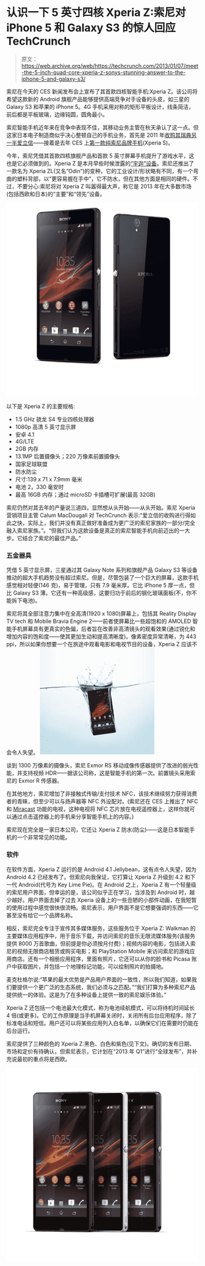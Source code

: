 # 认识一下 5 英寸四核 Xperia Z:索尼对 iPhone 5 和 Galaxy S3 的惊人回应 TechCrunch

> 原文：<https://web.archive.org/web/https://techcrunch.com/2013/01/07/meet-the-5-inch-quad-core-xperia-z-sonys-stunning-answer-to-the-iphone-5-and-galaxy-s3/>

索尼在今天的 CES 新闻发布会上宣布了其首款四核智能手机:Xperia Z。该公司将希望这款新的 Android 旗舰产品能够提供高端竞争对手设备的头皮，如三星的 Galaxy S3 和苹果的 iPhone 5。4G 手机采用对称的矩形平板设计，线条简洁，前后都是平板玻璃，边缘钝圆，圆角最小。

索尼智能手机近年来在竞争中表现不佳，其移动业务主管在秋天承认了这一点。但这家日本电子制造商似乎决心整顿自己的手机业务，首先是 2011 年[收购其瑞典另一半爱立信](https://web.archive.org/web/20221210000951/https://beta.techcrunch.com/2011/10/26/sony-will-buy-out-ericssons-stake-in-handset-venture-for-1-47-billion/)——接着是去年 CES 上[第一款纯索尼品牌手机](https://web.archive.org/web/20221210000951/https://beta.techcrunch.com/2012/01/12/hands-on-with-the-sony-ericsson-xperia-s-from-ces/)(Xperia S)。

今年，索尼凭借其首款四核旗舰产品和首款 5 英寸屏幕手机提升了游戏水平，这也是它必须做到的。Xperia Z 是本月早些时候泄露的[“宇迦”设备](https://web.archive.org/web/20221210000951/https://beta.techcrunch.com/2013/01/01/per-these-leaked-ces-pics-sony-is-actually-capable-of-making-a-memorable-android-phone/)。索尼还推出了一款名为 Xperia ZL(又名“Odin”)的变种，它的工业设计/形状略有不同，有一个弯曲的塑料背部，以“更容易握在手中”，它不防水，但在其他方面是相同的硬件。不过，不要分心:索尼将对 Xperia Z 叫嚣得最大声，称它是 2013 年在大多数市场(包括西欧和日本)的“主要”和“领先”设备。

[![Xperia Z Group Black](img/b55f192f80bdafdb83bd5a8f728b582c.png)](https://web.archive.org/web/20221210000951/https://beta.techcrunch.com/2013/01/07/meet-the-5-inch-quad-core-xperia-z-sonys-stunning-answer-to-the-iphone-5-and-galaxy-s3/xperia-z-group-black-2/)

以下是 Xperia Z 的主要规格:

*   1.5 GHz 骁龙 S4 专业四核处理器
*   1080p 高清 5 英寸显示屏
*   安卓 4.1
*   4G/LTE
*   2GB 内存
*   13.1MP 后置摄像头；220 万像素前置摄像头
*   国家足球联盟
*   防水防尘
*   尺寸:139 x 71 x 7.9mm 毫米
*   电池 2，330 毫安时
*   最高 16GB 内存；通过 microSD 卡插槽可扩展(最高 32GB)

索尼仍然对其去年的产量说三道四，显然想从头开始——从头开始。索尼 Xperia 营销项目主管 Calum MacDougall 对 TechCrunch 表示:“爱立信的收购进行得如此之快，实际上，我们并没有真正做好准备成为更广泛的索尼家族的一部分/完全融入索尼家族。”。“但我们认为这款设备是真正的索尼智能手机向前迈出的一大步。它结合了索尼的最佳产品。”

### 五金器具

凭借 5 英寸显示屏，三星通过其 Galaxy Note 系列和旗舰产品 Galaxy S3 等设备推动的超大手机趋势没有超过索尼。但是，尽管包装了一个巨大的屏幕，这款手机感觉相对轻便(146 克)，易于管理，只有 7.9 毫米厚。它比 iPhone 5 厚一点，但比 Galaxy S3 薄。它还有一种高级感，这要归功于前后的钢化玻璃面板(不，你不能拆下电池)。

索尼将其全部注意力集中在全高清(1920 x 1080)屏幕上，包括其 Reality Display TV tech 和 Mobile Bravia Engine 2——前者使屏幕比一些超饱和的 AMOLED 智能手机屏幕具有更真实的色偏，后者旨在改善非高清镜头的观看效果(通过锐化和增加内容的饱和度——使其更加生动和提高清晰度)。像素密度异常清晰，为 443 ppi，所以如果你想要一个在旅途中观看电影和电视节目的设备，Xperia Z 应该不会令人失望。 [![Xperia Z water tank](img/66a3ddb8cdd3b9367e7512ac5ebb20ec.png)](https://web.archive.org/web/20221210000951/https://beta.techcrunch.com/2013/01/07/meet-the-5-inch-quad-core-xperia-z-sonys-stunning-answer-to-the-iphone-5-and-galaxy-s3/xperia-z-water-tank/)

谈到 1300 万像素的摄像头，索尼 Exmor RS 移动成像传感器提供了改进的弱光性能，并支持视频 HDR——据该公司称，这是智能手机的第一次。前置镜头采用索尼的 Exmor R 传感器。

在其他地方，索尼增加了非接触式传输/支付技术 NFC，该技术继续努力获得消费者的青睐，但至少可以与扬声器等 NFC 外设配对。(索尼还在 CES 上推出了 NFC 和 [Miracast](https://web.archive.org/web/20221210000951/https://beta.techcrunch.com/2012/09/19/wi-fi-alliance-simplifies-streaming-with-miracast-certification-just-dont-expect-apple-to-play/) 功能的电视，这种电视将 NFC 芯片放在电视遥控器上，这样你就可以通过点击遥控器上的手机来分享智能手机上的内容。)

索尼现在完全是一家日本公司，它还让 Xperia Z 防水(防尘)——这是日本智能手机的一个非常常见的功能。

### 软件

在软件方面，Xperia Z 运行的是 Android 4.1 Jellybean，这有点令人失望，因为 Android 4.2 已经发布了。但索尼向我保证，它打算让 Xperia Z 升级到 4.2 和下一代 Android(代号为 Key Lime Pie)。在 Android 之上，Xperia Z 有一个轻量级的索尼用户界面，但幸运的是，该公司似乎正在学习，当涉及到 Android 时，越少越好。用户界面去掉了过去 Xperia 设备上的一些丑陋的小部件动画，在我短暂的使用过程中感觉很快很流畅。索尼表示，用户界面不是它想要强调的东西——它甚至没有给它一个品牌名称。

相反，索尼完全专注于宣传其多媒体服务，这些服务位于 Xperia Z: Walkman 的主要媒体应用程序中，用于音乐下载，并访问索尼的音乐无限流媒体服务(该服务提供 8000 万首歌曲，但前提是你必须按月付费)；视频内容的电影，包括进入索尼的视频无限商店租赁或购买电影；和 PlayStation Mobile 来访问索尼的游戏应用商店。还有一个相册应用程序，里面有照片，它还可以从你的脸书和 Picasa 账户中获取图片，并包括一个地理标记功能，可以绘制照片的拍摄地。

麦克杜格尔说:“苹果的最大优势是产品用户界面的一致性，所以我们知道，如果我们要提供一个更广泛的生态系统，我们必须与之匹配。”“我们打算为多种索尼产品提供统一的体验。这是为了在多种设备上提供一致的索尼娱乐体验。”

Xperia Z 还包括一个电池最大化模式，称为电池续航模式，可以将待机时间延长 4 倍(或更多)。它的工作原理是当手机屏幕关闭时，关闭所有后台应用程序，除了标准电话和短信。用户还可以将某些应用列入白名单，以确保它们在需要时仍能在后台运行。

索尼提供了三种颜色的 Xperia Z:黑色、白色和紫色(见下文)。确切的发布日期、市场和定价有待确认，但索尼表示，它计划在“2013 年 Q1”进行“全球发布”，并补充说最初的重点将是西欧。

[![Xperia Z color range](img/0a3c83b871a918f63dd45b6150409266.png)](https://web.archive.org/web/20221210000951/https://beta.techcrunch.com/2013/01/07/meet-the-5-inch-quad-core-xperia-z-sonys-stunning-answer-to-the-iphone-5-and-galaxy-s3/xperia-z-color-range/)